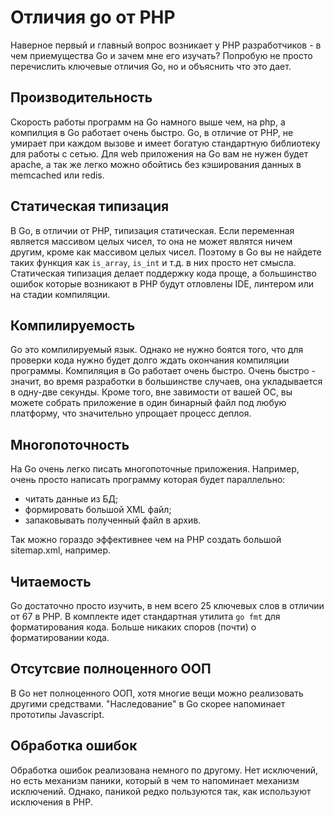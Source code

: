 # Отличия go от PHP

Наверное первый и главный вопрос возникает у PHP разработчиков - в чем приемущества
Go и зачем мне его изучать? Попробую не просто перечислить ключевые отличия Go,
но и объяснить что это дает.

## Производительность

Скорость работы программ на Go намного выше чем, на php, а компилция в Go работает очень быстро. Go, в отличие от PHP, не умирает при каждом вызове и имеет богатую стандартную
библиотеку для работы с сетью. Для web приложения на Go вам не нужен будет apache, а так же
легко можно обойтись без кэширования данных в memcached или redis.

## Статическая типизация

В Go, в отличии от PHP, типизация статическая. Если переменная является массивом целых чисел, то она не может являтся ничем другим, кроме как массивом целых чисел. Поэтому в Go вы не найдете
таких функция как ```is_array```, ```is_int``` и т.д. в них просто нет смысла. Статическая типизация
делает поддержку кода проще, а большинство ошибок которые возникают в PHP будут отловлены IDE, линтером или на стадии компиляции.

## Компилируемость

Go это компилируемый язык. Однако не нужно боятся того, что для проверки кода нужно будет
долго ждать окончания компиляции программы. Компиляция в Go работает очень быстро.
Очень быстро - значит, во время разработки в большинстве случаев, она укладывается в одну-две секунды. Кроме того, вне завимости от вашей ОС, вы можете собрать приложение в один бинарный файл
под любую платформу, что значительно упрощает процесс деплоя.

## Многопоточность

На Go очень легко писать многопоточные приложения. Например, очень просто написать
программу которая будет параллельно:

- читать данные из БД;
- формировать большой XML файл;
- запаковывать полученный файл в архив.

Так можно гораздо эффективнее чем на PHP создать большой sitemap.xml, например.

## Читаемость

Go достаточно просто изучить, в нем всего 25 ключевых слов в отличии от 67 в PHP.
В комплекте идет стандартная утилита ```go fmt``` для форматирования кода. Больше
никаких споров (почти) о форматировании кода.

## Отсутсвие полноценного ООП

В Go нет полноценного ООП, хотя многие вещи можно реализовать другими средствами. "Наследование" в Go
скорее напоминает прототипы Javascript.

## Обработка ошибок

Обработка ошибок реализована немного по другому. Нет исключений, но есть механизм паники, который в
чем то напоминает механизм исключений. Однако, паникой редко пользуются так, как используют
исключения в PHP.

